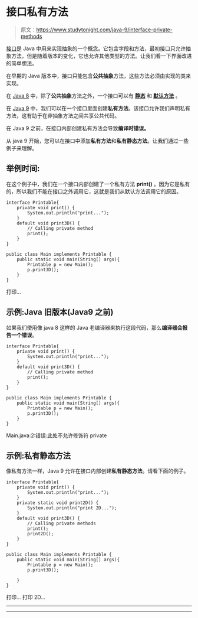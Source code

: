 # 接口私有方法

> 原文：<https://www.studytonight.com/java-9/interface-private-methods>

[接口](https://www.studytonight.com/java/java-interface.php)是 Java 中用来实现抽象的一个概念。它包含字段和方法，最初接口只允许抽象方法，但是随着版本的变化，它也允许其他类型的方法。让我们看一下界面改进的简单想法。

在早期的 Java 版本中，接口只能包含**公共抽象**方法，这些方法必须由实现的类来实现。

在 [Java 8](https://www.studytonight.com/java-8/) 中，除了**公共抽象**方法之外，一个接口可以有 **[静态](https://www.studytonight.com/java-8/java-interface-default-and-static-methods)** 和 **[默认方法](https://www.studytonight.com/java-8/java-interface-default-and-static-methods)** 。

在 [Java 9](https://www.studytonight.com/java-9/) 中，我们可以在一个接口里面创建**私有方法**。该接口允许我们声明私有方法，这有助于在非抽象方法之间共享公共代码。

在 Java 9 之前，在接口内部创建私有方法会导致**编译时错误。**

从 java 9 开始，您可以在接口中添加**私有方法**和**私有静态方法**。让我们通过一些例子来理解。

## 举例时间:

在这个例子中，我们在一个接口内部创建了一个私有方法 **print()** 。因为它是私有的，所以我们不能在接口之外调用它，这就是我们从默认方法调用它的原因。

```
interface Printable{
	private void print() {
		System.out.println("print...");
	}
	default void print3D() {
		// Calling private method
		print();
	}
}

public class Main implements Printable {
	public static void main(String[] args){
		Printable p = new Main();
		p.print3D();
	}
}
```

打印...

## 示例:Java 旧版本(Java9 之前)

如果我们使用像 java 8 这样的 Java 老编译器来执行这段代码，那么**编译器会报告一个错误**。

```
interface Printable{
	private void print() {
		System.out.println("print...");
	}
	default void print3D() {
		// Calling private method
		print();
	}
}

public class Main implements Printable {
	public static void main(String[] args){
		Printable p = new Main();
		p.print3D();
	}
}
```

Main.java:2:错误:此处不允许修饰符 private

## 示例:私有静态方法

像私有方法一样，Java 9 允许在接口内部创建**私有静态方法**。请看下面的例子。

```
interface Printable{
	private void print() {
		System.out.println("print...");
	}
	private static void print2D() {
		System.out.println("print 2D...");
	}
	default void print3D() {
		// Calling private methods
		print();
		print2D();
	}
}

public class Main implements Printable {
	public static void main(String[] args){
		Printable p = new Main();
		p.print3D();

	}
}
```

打印...
打印 2D...

* * *

* * *